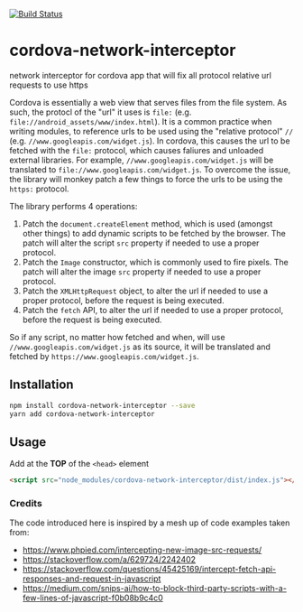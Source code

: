 [![Build Status](https://travis-ci.org/regevbr/cordova-network-interceptor.svg?branch=master)](https://travis-ci.org/regevbr/cordova-network-interceptor)

# cordova-network-interceptor
network interceptor for cordova app that will fix all protocol relative url requests to use https

Cordova is essentially a web view that serves files from the file system. As such, the protocl of the "url" it uses is `file:` (e.g. `file://android_assets/www/index.html`).
It is a common practice when writing modules, to reference urls to be used using the "relative protocol" `//` (e.g. `//www.googleapis.com/widget.js`).
In cordova, this causes the url to be fetched with the `file:` protocol, which causes faliures and unloaded external libraries.
For example,  `//www.googleapis.com/widget.js` will be translated to  `file://www.googleapis.com/widget.js`.
To overcome the issue, the library will monkey patch a few things to force the urls to be using the `https:` protocol.

The library performs 4 operations:
1. Patch the `document.createElement` method, which is used (amongst other things) to add dynamic scripts to be fetched by the browser.
The patch will alter the script `src` property if needed to use a proper protocol.
2. Patch the `Image` constructor, which is commonly used to fire pixels. The patch will alter the image `src` property if needed to use a proper protocol.
3. Patch the `XMLHttpRequest` object, to alter the url if needed to use a proper protocol, before the request is being executed.
4. Patch the `fetch` API, to alter the url if needed to use a proper protocol, before the request is being executed.

So if any script, no matter how fetched and when, will use `//www.googleapis.com/widget.js` as its source, it will be translated and fetched by `https://www.googleapis.com/widget.js`.
## Installation 
```sh
npm install cordova-network-interceptor --save
yarn add cordova-network-interceptor
```
## Usage
Add at the __TOP__ of the `<head>` element
```html
<script src="node_modules/cordova-network-interceptor/dist/index.js"></script>
```
### Credits
The code introduced here is inspired by a mesh up of code examples taken from:
 - https://www.phpied.com/intercepting-new-image-src-requests/
 - https://stackoverflow.com/a/629724/2242402
 - https://stackoverflow.com/questions/45425169/intercept-fetch-api-responses-and-request-in-javascript
 - https://medium.com/snips-ai/how-to-block-third-party-scripts-with-a-few-lines-of-javascript-f0b08b9c4c0
